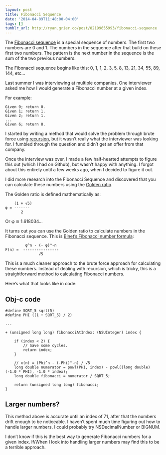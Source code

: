 ```yaml
---
layout: post
title: Fibonacci Sequence
date: '2014-04-09T11:48:00-04:00'
tags: []
tumblr_url: http://ryan.grier.co/post/82199655993/fibonacci-sequence
---
```

The [Fibonacci sequence](https://en.wikipedia.org/wiki/Fibonacci_number) is a special sequence of numbers. The first two numbers are 0 and 1. The numbers in the sequence after that build on these first two numbers. The pattern is the next number in the sequence is the sum of the two previous numbers.

The Fibonacci sequence begins like this: 0, 1, 1, 2, 3, 5, 8, 13, 21, 34, 55, 89, 144, etc…

Last summer I was interviewing at multiple companies. One interviewer asked me how I would generate a Fibonacci number at a given index.

For example:

	Given 0; return 0.
	Given 1; return 1.
	Given 2; return 1.
	...
	Given 6; return 8.


I started by writing a method that would solve the problem through brute force using [recursion](https://en.wikipedia.org/wiki/Recursion), but it wasn’t really what the interviewer was looking for. I fumbled through the question and didn’t get an offer from that company.

Once the interview was over, I made a few half-hearted attempts to figure this out (which I had on Github), but wasn’t happy with anything. I forgot about this entirely until a few weeks ago, when I decided to figure it out.

I did more research into the Fibonacci Sequence and discovered that you can calculate these numbers using the [Golden ratio](https://en.wikipedia.org/wiki/Golden_ratio).

The Golden ratio is defined mathematically as:

	    (1 + √5)
	φ = -------
	       2


Or φ ≅ 1.618034…

It turns out you can use the Golden ratio to calculate numbers in the Fibonacci sequence. This is [Binet’s Fibonacci number formula](http://mathworld.wolfram.com/BinetsFibonacciNumberFormula.html):

	         φ^n - (- φ)^-n
	F(n) =  ----------------
	               √5


This is a much cleaner approach to the brute force approach for calculating these numbers. Instead of dealing with recursion, which is tricky, this is a straightforward method to calculating Fibonacci numbers.

Here’s what that looks like in code:

## Obj-c code

	#define SQRT_5 sqrt(5)
	#define PHI ((1 + SQRT_5) / 2)

	...

	+ (unsigned long long) fibonacciAtIndex: (NSUInteger) index {

        if (index < 2) {
            // Save some cycles.
	        return index;
	    }

        // x(n) = (Phi^n - (-Phi)^-n) / √5
        long double numerator = powl(PHI, index) - powl((long double) (-1.0 * PHI), -1.0 * index);
        long double fibonacci = numerator / SQRT_5;

        return (unsigned long long) fibonacci;
	}


## Larger numbers?

This method above is accurate until an index of 71, after that the numbers drift enough to be noticeable. I haven’t spent much time figuring out how to handle larger numbers. I could probably try NSDecimalNumber or BIGNUM.

I don’t know if this is the best way to generate Fibonacci numbers for a given index. If/When I look into handling larger numbers may find this to be a terrible approach.

